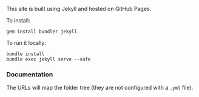 This site is built using Jekyll and hosted on GitHub Pages.

To install:
```
gem install bundler jekyll
```

To run it locally:
```
bundle install
bundle exec jekyll serve --safe
```

### Documentation

The URLs will map the folder tree (they are not configured with a `.yml` file).

